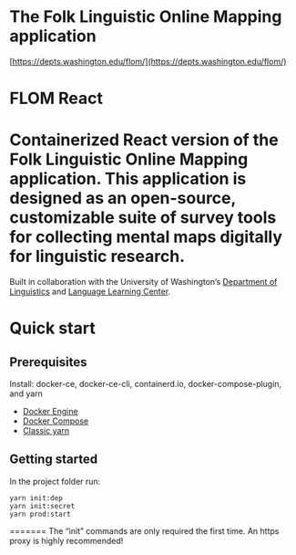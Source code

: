 # The Folk Linguistic Online Mapping application
[https://depts.washington.edu/flom/](https://depts.washington.edu/flom/)

# FLOM React
Containerized React version of the Folk Linguistic Online Mapping application. This application is designed as an open-source, customizable suite of survey tools for collecting mental maps digitally for linguistic research.
=======

Built in collaboration with the University of Washington’s [Department of Linguistics](https://linguistics.washington.edu/) and [Language Learning Center](https://depts.washington.edu/llc/).

# Quick start

## Prerequisites
Install: docker-ce, docker-ce-cli, containerd.io, docker-compose-plugin, and yarn
* [Docker Engine](https://docs.docker.com/engine/install/)
* [Docker Compose](https://docs.docker.com/compose/install/)
* [Classic yarn](https://classic.yarnpkg.com/en/docs/install)

## Getting started
In the project folder run:
```
yarn init:dep
yarn init:secret
yarn prod:start
```
=======
The “init” commands are only required the first time.
An https proxy is highly recommended!